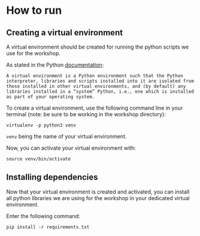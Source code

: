# How to run 
## Creating a virtual environment

A virtual environment should be created for running the python scripts we use for the workshop. 

As stated in the Python [documentation](https://docs.python.org/3/library/venv.html):

```
A virtual environment is a Python environment such that the Python interpreter, libraries and scripts installed into it are isolated from those installed in other virtual environments, and (by default) any libraries installed in a “system” Python, i.e., one which is installed as part of your operating system.
```

To create a virtual environment, use the following command line in your terminal (note: be sure to be working in the workshop directory):
```commandline
virtualenv -p python3 venv
```

`venv` being the name of your virtual environment.

Now, you can activate your virtual environment with:

```commandline
source venv/bin/activate
```

## Installing dependencies

Now that your virtual environment is created and activated, you can install all python libraries we are using for the workshop in your dedicated virtual environment.

Enter the following command: 

```commandline
pip install -r requirements.txt
```